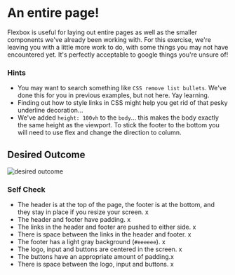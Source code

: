 # An entire page!

Flexbox is useful for laying out entire pages as well as the smaller components we've already been working with. For this exercise, we're leaving you with a little more work to do, with some things you may not have encountered yet. It's perfectly acceptable to google things you're unsure of!

### Hints
- You may want to search something like `CSS remove list bullets`.  We've done this for you in previous examples, but not here. Yay learning.
- Finding out how to style links in CSS might help you get rid of that pesky underline decoration...
- We've added `height: 100vh` to the `body`... this makes the body exactly the same height as the viewport. To stick the footer to the bottom you will need to use flex and change the direction to column.

## Desired Outcome
![desired outcome](./desired-outcome.png)

### Self Check

- The header is at the top of the page, the footer is at the bottom, and they stay in place if you resize your screen. x
- The header and footer have padding. x
- The links in the header and footer are pushed to either side. x
- There is space between the links in the header and footer. x
- The footer has a light gray background (`#eeeeee`). x
- The logo, input and buttons are centered in the screen. x
- The buttons have an appropriate amount of padding.x
- There is space between the logo, input and buttons. x
